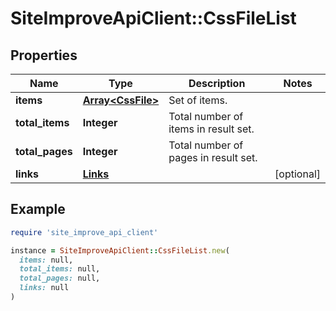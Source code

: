 # SiteImproveApiClient::CssFileList

## Properties

| Name | Type | Description | Notes |
| ---- | ---- | ----------- | ----- |
| **items** | [**Array&lt;CssFile&gt;**](CssFile.md) | Set of items. |  |
| **total_items** | **Integer** | Total number of items in result set. |  |
| **total_pages** | **Integer** | Total number of pages in result set. |  |
| **links** | [**Links**](Links.md) |  | [optional] |

## Example

```ruby
require 'site_improve_api_client'

instance = SiteImproveApiClient::CssFileList.new(
  items: null,
  total_items: null,
  total_pages: null,
  links: null
)
```

